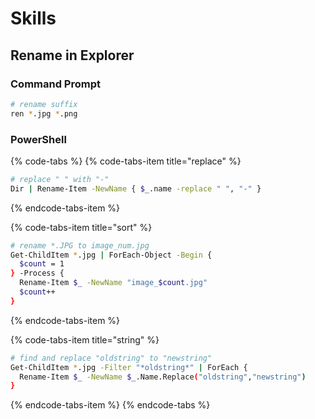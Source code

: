 # Skills

## Rename in Explorer

### Command Prompt

```bash
# rename suffix
ren *.jpg *.png
```

### PowerShell

{% code-tabs %}
{% code-tabs-item title="replace" %}
```bash
# replace " " with "-"
Dir | Rename-Item -NewName { $_.name -replace " ", "-" }
```
{% endcode-tabs-item %}

{% code-tabs-item title="sort" %}
```bash
# rename *.JPG to image_num.jpg
Get-ChildItem *.jpg | ForEach-Object -Begin {
  $count = 1
} -Process {
  Rename-Item $_ -NewName "image_$count.jpg"
  $count++
}
```
{% endcode-tabs-item %}

{% code-tabs-item title="string" %}
```bash
# find and replace "oldstring" to "newstring" 
Get-ChildItem *.jpg -Filter "*oldstring*" | ForEach {
  Rename-Item $_ -NewName $_.Name.Replace("oldstring","newstring")
}
```
{% endcode-tabs-item %}
{% endcode-tabs %}




